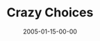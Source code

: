 ---
layout: message
category: message
series: "Revolution"
title: "Crazy Choices"
date: 2005-01-15-00-00
message_id: 137
audio: "http://s3.amazonaws.com/crossroads-media/messages/audio/Revolution_02_01-15-05_Crazy_Choices.mp3"
audio-duration: "42:39"
explicit: false
---
